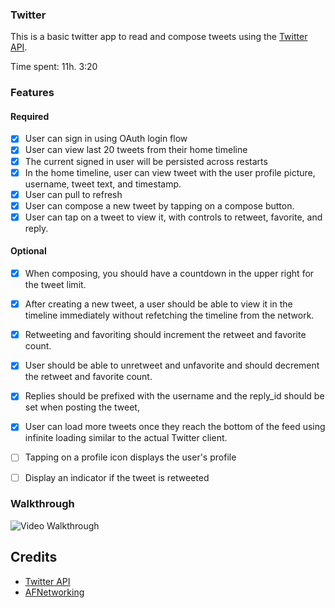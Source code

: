 ### Twitter

This is a basic twitter app to read and compose tweets using the [Twitter API](https://apps.twitter.com/).

Time spent: 11h. 3:20 

### Features

#### Required

 - [x] User can sign in using OAuth login flow
 - [x] User can view last 20 tweets from their home timeline
 - [x] The current signed in user will be persisted across restarts
 - [x] In the home timeline, user can view tweet with the user profile picture, username, tweet text, and timestamp. 
 - [x] User can pull to refresh
 - [x] User can compose a new tweet by tapping on a compose button.
 - [x] User can tap on a tweet to view it, with controls to retweet, favorite, and reply.

#### Optional

 - [x] When composing, you should have a countdown in the upper right for the tweet limit.
 - [x] After creating a new tweet, a user should be able to view it in the timeline immediately without refetching the timeline from the network.
 - [x] Retweeting and favoriting should increment the retweet and favorite count.
 - [x] User should be able to unretweet and unfavorite and should decrement the retweet and favorite count.
 - [x] Replies should be prefixed with the username and the reply_id should be set when posting the tweet,
 - [x] User can load more tweets once they reach the bottom of the feed using infinite loading similar to the actual Twitter client.

 - [ ] Tapping on a profile icon displays the user's profile
 - [ ] Display an indicator if the tweet is retweeted

### Walkthrough
![Video Walkthrough](http://i.imgur.com/4pDzo12.gif)

Credits
---------
* [Twitter API](https://apps.twitter.com/)
* [AFNetworking](https://github.com/AFNetworking/AFNetworking)